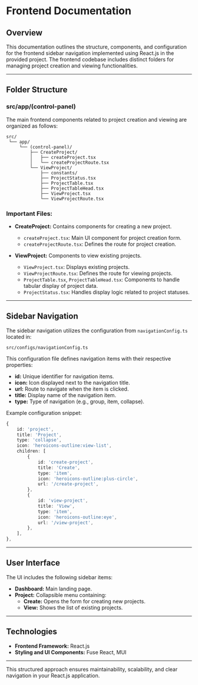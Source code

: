 # Frontend Documentation

## Overview
This documentation outlines the structure, components, and configuration for the frontend sidebar navigation implemented using React.js in the provided project. The frontend codebase includes distinct folders for managing project creation and viewing functionalities.

---

## Folder Structure

### src/app/(control-panel)

The main frontend components related to project creation and viewing are organized as follows:

```plaintext
src/
 └── app/
     └── (control-panel)/
         ├── CreateProject/
         │   ├── createProject.tsx
         │   └── createProjectRoute.tsx
         └── ViewProject/
             ├── constants/
             ├── ProjectStatus.tsx
             ├── ProjectTable.tsx
             ├── ProjectTableHead.tsx
             ├── ViewProject.tsx
             └── ViewProjectRoute.tsx
```

### Important Files:
- **CreateProject:** Contains components for creating a new project.
  - `createProject.tsx`: Main UI component for project creation form.
  - `createProjectRoute.tsx`: Defines the route for project creation.

- **ViewProject:** Components to view existing projects.
  - `ViewProject.tsx`: Displays existing projects.
  - `ViewProjectRoute.tsx`: Defines the route for viewing projects.
  - `ProjectTable.tsx`, `ProjectTableHead.tsx`: Components to handle tabular display of project data.
  - `ProjectStatus.tsx`: Handles display logic related to project statuses.

---

## Sidebar Navigation

The sidebar navigation utilizes the configuration from `navigationConfig.ts` located in:

```plaintext
src/configs/navigationConfig.ts
```

This configuration file defines navigation items with their respective properties:

- **id:** Unique identifier for navigation items.
- **icon:** Icon displayed next to the navigation title.
- **url:** Route to navigate when the item is clicked.
- **title:** Display name of the navigation item.
- **type:** Type of navigation (e.g., group, item, collapse).

Example configuration snippet:

```typescript
{
    id: 'project',
    title: 'Project',
    type: 'collapse',
    icon: 'heroicons-outline:view-list',
    children: [
        {
            id: 'create-project',
            title: 'Create',
            type: 'item',
            icon: 'heroicons-outline:plus-circle',
            url: '/create-project',
        },
        {
            id: 'view-project',
            title: 'View',
            type: 'item',
            icon: 'heroicons-outline:eye',
            url: '/view-project',
        },
    ],
},
```

---

## User Interface

The UI includes the following sidebar items:
- **Dashboard:** Main landing page.
- **Project:** Collapsible menu containing:
  - **Create:** Opens the form for creating new projects.
  - **View:** Shows the list of existing projects.

---

## Technologies

- **Frontend Framework:** React.js
- **Styling and UI Components:** Fuse React, MUI

---

This structured approach ensures maintainability, scalability, and clear navigation in your React.js application.